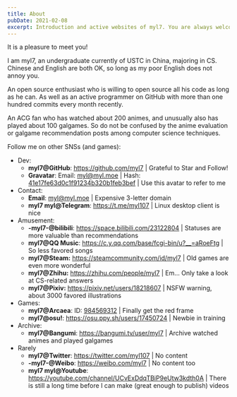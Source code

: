 ```yaml
---
title: About
pubDate: 2021-02-08
excerpt: Introduction and active websites of myl7. You are always welcome to follow me anywhere.
---
```


It is a pleasure to meet you!

I am myl7, an undergraduate currently of USTC in China, majoring in CS.
Chinese and English are both OK, so long as my poor English does not annoy you.

An open source enthusiast who is willing to open source all his code as long as he can.
As well as an active programmer on GitHub with more than one hundred commits every month recently.

An ACG fan who has watched about 200 animes, and unusually also has played about 100 galgames.
So do not be confused by the anime evaluation or galgame recommendation posts among computer science techniques.

Follow me on other SNSs (and games):

- Dev:
    - **myl7@GitHub**: <https://github.com/myl7> | Grateful to Star and Follow!
    - **Gravatar**: Email: [myl@myl.moe](https://www.gravatar.com/avatar/41e17fe63d0c1f91234b320b1feb3bef?s=300) | Hash: [41e17fe63d0c1f91234b320b1feb3bef](https://www.gravatar.com/avatar/41e17fe63d0c1f91234b320b1feb3bef?s=300) | Use this avatar to refer to me
- Contact:
    - **Email**: [myl@myl.moe](mailto:myl@myl.moe) | Expensive 3-letter domain
    - **myl7 myl@Telegram**: <https://t.me/myl107> | Linux desktop client is nice
- Amusement:
    - **-myl7-@bilibili**: <https://space.bilibili.com/23122804> | Statuses are more valuable than recommendations
    - **myl7@QQ Music**: <https://c.y.qq.com/base/fcgi-bin/u?__=aRoeFtg> | So less favored songs
    - **myl7@Steam:** <https://steamcommunity.com/id/myl7> | Old games are even more wonderful
    - **myl7@Zhihu:** <https://zhihu.com/people/myl7> | Em... Only take a look at CS-related answers
    - **myl7@Pixiv:** <https://pixiv.net/users/18218607> | NSFW warning, about 3000 favored illustrations
- Games:
    - **myl7@Arcaea**: ID: [984569312](/pages/arcaea) | Finally get the red frame
    - **myl7@osu!**: <https://osu.ppy.sh/users/17450724> | Newbie in training
- Archive:
    - **myl7@Bangumi**: <https://bangumi.tv/user/myl7> | Archive watched animes and played galgames
- Rarely
    - **myl7@Twitter**: <https://twitter.com/myl107> | No content
    - **-myl7-@Weibo**: <https://weibo.com/myl7> | No content too
    - **myl7 myl@Youtube**: <https://youtube.com/channel/UCvExDdqTBiP9eUtw3kdth0A> | There is still a long time before I can make (great enough to publish) videos
